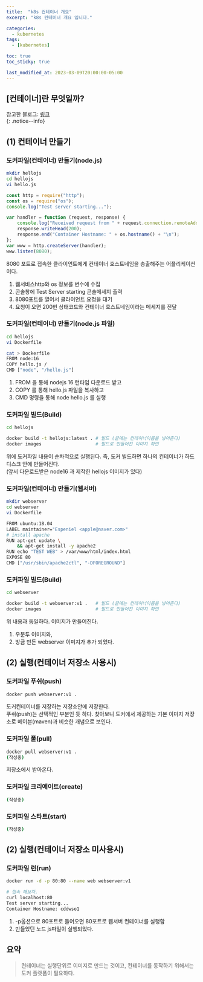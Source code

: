 ```yaml
---
title:  "k8s 컨테이너 개요"
excerpt: "k8s 컨테이너 개요 입니다."

categories:
  - kubernetes
tags:
  - [kubernetes]

toc: true
toc_sticky: true

last_modified_at: 2023-03-09T20:00:00-05:00
---
```


## [컨테이너]란 무엇일까?

참고한 블로그: [링크](https://blog.naver.com/espeniel/222910098600)  
{: .notice--info}

## (1) 컨테이너 만들기
### 도커파일(컨테이너) 만들기(node.js)
```bash
mkdir hellojs
cd hellojs
vi hello.js

```  
```js
const http = require("http");
const os = require("os");
console.log("Test server starting...");

var handler = function (request, response) {
	console.log("Received request from " + request.connection.remoteAddress);
	response.writeHead(200);
	response.end("Container Hostname: " + os.hostname() + "\n");
};
var www = http.createServer(handler);
www.listen(8080);

```  
8080 포트로 접속한 클라이언트에게 컨테이너 호스트네임을 송출해주는 어플리케이션이다.  
1. 웹서비스http와 os 정보를 변수에 수집
2. 콘솔창에 Test Server starting 콘솔메세지 출력
3. 8080포트를 열어서 클라이언트 요청을 대기
4. 요청이 오면 200번 상태코드와 컨테이너 호스트네임이라는 메세지를 전달

### 도커파일(컨테이너) 만들기(node.js 파일)
```bash
cd hellojs
vi Dockerfile

cat > Dockerfile
FROM node:16
COPY hello.js /
CMD ["node", "/hello.js"]

```
1. FROM 을 통해 nodejs 16 런타임 다운로드 받고
2. COPY 를 통해 hello.js 파일을 복사하고
3. CMD 명령을 통해 node hello.js 를 실행

### 도커파일 빌드(Build)
```bash
cd hellojs

docker build -t hellojs:latest . # 빌드 (끝에는 컨테이너이름을 넣어준다)
docker images                    # 빌드로 만들어진 이미지 확인

```
위에 도커파일 내용이 순차적으로 실행된다. 즉, 도커 빌드하면 하나의 컨테이너가 하드디스크 안에 만들어진다.  
(앞서 다운로드받은 node16 과 제작한 hellojs 이미지가 있다)  

### 도커파일(컨테이너) 만들기(웹서버)
```bash
mkdir webserver
cd webserver
vi Dockerfile

FROM ubuntu:18.04
LABEL maintainer="Espeniel <apple@naver.com>"
# install apache
RUN apt-get update \
	&& apt-get install -y apache2
RUN echo "TEST WEB" > /var/www/html/index.html
EXPOSE 80
CMD ["/usr/sbin/apache2ctl", "-DFOREGROUND"]

```

### 도커파일 빌드(Build)
```bash
cd webserver

docker build -t webserver:v1 .   # 빌드 (끝에는 컨테이너이름을 넣어준다)
docker images                    # 빌드로 만들어진 이미지 확인

```
위 내용과 동일하다. 이미지가 만들어진다.  
1. 우분투 이미지와, 
2. 방금 만든 webserver 이미지가 추가 되었다.


## (2) 실행(컨테이너 저장소 사용시)
### 도커파일 푸쉬(push)

```bash
docker push webserver:v1 .

```
도커컨테이너를 저장하는 저장소안에 저장한다.  
푸쉬(push)는 선택적인 부분인 듯 하다. 찾아보니 도커에서 제공하는 기본 이미지 저장소로 메이븐(maven)과 비슷한 개념으로 보인다.
  
### 도커파일 풀(pull)
```bash
docker pull webserver:v1 .
(작성중)
```
저장소에서 받아온다.

### 도커파일 크리에이트(create)
```bash
(작성중)

```

### 도커파일 스타트(start)
```bash
(작성중)

```

## (2) 실행(컨테이너 저장소 미사용시)
### 도커파일 런(run)
```bash
docker run -d -p 80:80 --name web webserver:v1

# 접속 해보자.
curl localhost:80
Test server starting...
Container Hostname: cddwso1

```

1. -p옵션으로 80포트로 들어오면 80포트로 웹서버 컨테이너를 실행함
2. 만들었던 노드 js파일이 실행되었다.

## 요약
> 컨테이너는 실행단위르 이미지로 만드는 것이고, 컨테이너를 동작하기 위해서는 도커 플랫폼이 필요하다. 


